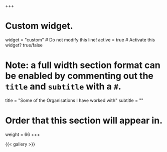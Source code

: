 +++
# Custom widget.
widget = "custom"  # Do not modify this line!
active = true  # Activate this widget? true/false

# Note: a full width section format can be enabled by commenting out the `title` and `subtitle` with a `#`.
title = "Some of the Organisations I have worked with"
subtitle = ""

# Order that this section will appear in.
weight = 66
+++

{{< gallery >}}
